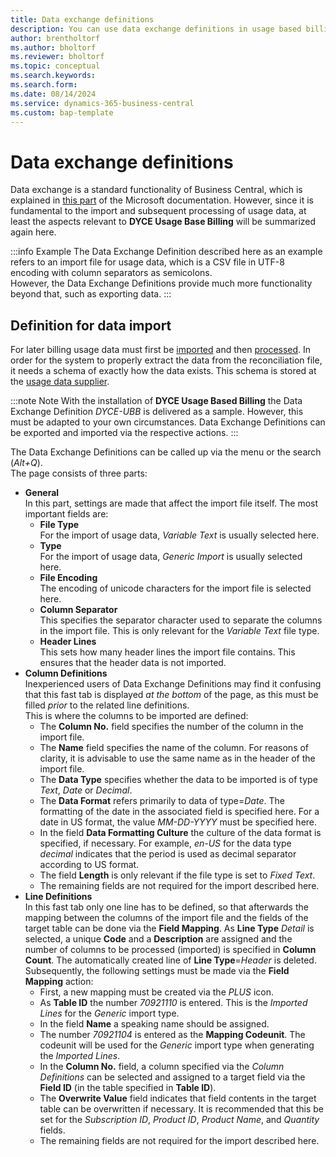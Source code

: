 ```yaml
---
title: Data exchange definitions
description: You can use data exchange definitions in usage based billing.
author: brentholtorf
ms.author: bholtorf
ms.reviewer: bholtorf
ms.topic: conceptual
ms.search.keywords: 
ms.search.form: 
ms.date: 08/14/2024
ms.service: dynamics-365-business-central
ms.custom: bap-template
---
```

# Data exchange definitions

Data exchange is a standard functionality of Business Central, which is explained in <a href="https://learn.microsoft.com/en-us/dynamics365/business-central/across-how-to-set-up-data-exchange-definitions" title="Set Up Data Exchange Definitions">this part</a> of the Microsoft documentation. However, since it is fundamental to the import and subsequent processing of usage data, at least the aspects relevant to **DYCE Usage Base Billing** will be summarized again here.

:::info Example
The Data Exchange Definition described here as an example refers to an import file for usage data, which is a CSV file in UTF-8 encoding with column separators as semicolons. <br/>
However, the Data Exchange Definitions provide much more functionality beyond that, such as exporting data.
:::


## Definition for data import
For later billing usage data must first be [imported](/docs/ubb/processing-usage-data/imports-processing.md#process-import-usage-data) and then [processed](/docs/ubb/processing-usage-data/imports-processing.md#process-process-usage-data). In order for the system to properly extract the data from the reconciliation file, it needs a schema of exactly how the data exists. This schema is stored at the [usage data supplier](/docs/ubb/masterdata/suppliers.md#settings-on-the-supplier).

:::note Note
With the installation of **DYCE Usage Based Billing** the Data Exchange Definition *DYCE-UBB* is delivered as a sample. However, this must be adapted to your own circumstances. Data Exchange Definitions can be exported and imported via the respective actions.
:::

The Data Exchange Definitions can be called up via the menu or the search (*Alt+Q*). <br/>
The page consists of three parts:
* **General** <br/>
    In this part, settings are made that affect the import file itself. The most important fields are: <br/>
    * **File Type** <br/>
    For the import of usage data, *Variable Text* is usually selected here.
    * **Type** <br/>
    For the import of usage data, *Generic Import* is usually selected here.
    * **File Encoding** <br/>
    The encoding of unicode characters for the import file is selected here.
    * **Column Separator** <br/>
    This specifies the separator character used to separate the columns in the import file. This is only relevant for the *Variable Text* file type.
    * **Header Lines** <br/>
    This sets how many header lines the import file contains. This ensures that the header data is not imported.
* **Column Definitions** <br/>
    Inexperienced users of Data Exchange Definitions may find it confusing that this fast tab is displayed *at the bottom* of the page, as this must be filled *prior* to the related line definitions. <br/>
    This is where the columns to be imported are defined:
    * The **Column No.** field specifies the number of the column in the import file.
    * The **Name** field specifies the name of the column. For reasons of clarity, it is advisable to use the same name as in the header of the import file.
    * The **Data Type** specifies whether the data to be imported is of type *Text*, *Date* or *Decimal*.
    * The **Data Format** refers primarily to data of type=*Date*. The formatting of the date in the associated field is specified here. For a date in US format, the value *MM-DD-YYYY* must be specified here.
    * In the field **Data Formatting Culture** the culture of the data format is specified, if necessary. For example, *en-US* for the data type *decimal* indicates that the period is used as decimal separator according to US format.
    * The field **Length** is only relevant if the file type is set to *Fixed Text*.
    * The remaining fields are not required for the import described here.
* **Line Definitions** <br/>
    In this fast tab only one line has to be defined, so that afterwards the mapping between the columns of the import file and the fields of the target table can be done via the **Field Mapping**. As **Line Type** *Detail* is selected, a unique **Code** and a **Description** are assigned and the number of columns to be processed (imported) is specified in **Column Count**. The automatically created line of **Line Type**=*Header* is deleted. <br/>
    Subsequently, the following settings must be made via the **Field Mapping** action: <br/>
    * First, a new mapping must be created via the *PLUS* icon.
    * As **Table ID** the number *70921110* is entered. This is the *Imported Lines* for the *Generic* import type.
    * In the field **Name** a speaking name should be assigned.
    * The number *70921104* is entered as the **Mapping Codeunit**. The codeunit will be used for the *Generic* import type when generating the *Imported Lines*.
    * In the **Column No.** field, a column specified via the *Column Definitions* can be selected and assigned to a target field via the **Field ID** (in the table specified in **Table ID**).
    * The **Overwrite Value** field indicates that field contents in the target table can be overwritten if necessary. It is recommended that this be set for the *Subscription ID*, *Product ID*, *Product Name*, and *Quantity* fields.
    * The remaining fields are not required for the import described here.